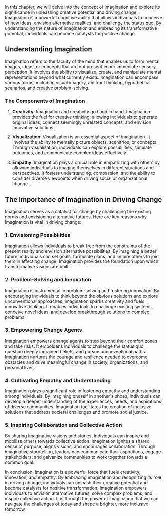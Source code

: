 
In this chapter, we will delve into the concept of imagination and explore its significance in unleashing creative potential and driving change. Imagination is a powerful cognitive ability that allows individuals to conceive of new ideas, envision alternative realities, and challenge the status quo. By understanding the nature of imagination and embracing its transformative potential, individuals can become catalysts for positive change.

Understanding Imagination
-------------------------

Imagination refers to the faculty of the mind that enables us to form mental images, ideas, or concepts that are not present in our immediate sensory perception. It involves the ability to visualize, create, and manipulate mental representations beyond what currently exists. Imagination can encompass various forms, including visual imagery, abstract thinking, hypothetical scenarios, and creative problem-solving.

### The Components of Imagination

1. **Creativity**: Imagination and creativity go hand in hand. Imagination provides the fuel for creative thinking, allowing individuals to generate original ideas, connect seemingly unrelated concepts, and envision innovative solutions.

2. **Visualization**: Visualization is an essential aspect of imagination. It involves the ability to mentally picture objects, scenarios, or concepts. Through visualization, individuals can explore possibilities, simulate outcomes, and communicate complex ideas effectively.

3. **Empathy**: Imagination plays a crucial role in empathizing with others by allowing individuals to imagine themselves in different situations and perspectives. It fosters understanding, compassion, and the ability to consider diverse viewpoints when driving social or organizational change.

The Importance of Imagination in Driving Change
-----------------------------------------------

Imagination serves as a catalyst for change by challenging the existing norms and envisioning alternative futures. Here are key reasons why imagination is vital in driving change:

### 1. Envisioning Possibilities

Imagination allows individuals to break free from the constraints of the present reality and envision alternative possibilities. By imagining a better future, individuals can set goals, formulate plans, and inspire others to join them in effecting change. Imagination provides the foundation upon which transformative visions are built.

### 2. Problem-Solving and Innovation

Imagination is instrumental in problem-solving and fostering innovation. By encouraging individuals to think beyond the obvious solutions and explore unconventional approaches, imagination sparks creativity and fuels innovative thinking. It enables individuals to challenge existing systems, conceive novel ideas, and develop breakthrough solutions to complex problems.

### 3. Empowering Change Agents

Imagination empowers change agents to step beyond their comfort zones and take risks. It emboldens individuals to challenge the status quo, question deeply ingrained beliefs, and pursue unconventional paths. Imagination nurtures the courage and resilience needed to overcome obstacles and drive meaningful change in society, organizations, and personal lives.

### 4. Cultivating Empathy and Understanding

Imagination plays a significant role in fostering empathy and understanding among individuals. By imagining oneself in another's shoes, individuals can develop a deeper understanding of the experiences, needs, and aspirations of diverse communities. Imagination facilitates the creation of inclusive solutions that address societal challenges and promote social justice.

### 5. Inspiring Collaboration and Collective Action

By sharing imaginative visions and stories, individuals can inspire and mobilize others towards collective action. Imagination ignites a shared sense of purpose, aligns visions, and encourages collaboration. Through imaginative storytelling, leaders can communicate their aspirations, engage stakeholders, and galvanize communities to work together towards a common goal.

In conclusion, imagination is a powerful force that fuels creativity, innovation, and empathy. By embracing imagination and recognizing its role in driving change, individuals can unleash their creative potential and become catalysts for positive transformation. Imagination empowers individuals to envision alternative futures, solve complex problems, and inspire collective action. It is through the power of imagination that we can navigate the challenges of today and shape a brighter, more inclusive tomorrow.

